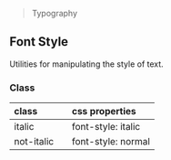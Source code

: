 > Typography

## Font Style

Utilities for manipulating the style of text.

### Class

| class |   | css properties |
|:--|:--|:--|
| italic |  | font-style: italic |
| not-italic |  | font-style: normal |

